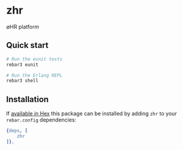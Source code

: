 # zhr

∅HR platform

## Quick start

```sh
# Run the eunit tests
rebar3 eunit

# Run the Erlang REPL
rebar3 shell
```

## Installation

If [available in Hex](https://rebar3.org/docs/configuration/dependencies/#declaring-dependencies)
this package can be installed by adding `zhr` to your `rebar.config` dependencies:

```erlang
{deps, [
    zhr
]}.
```

